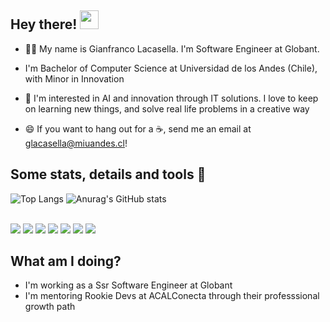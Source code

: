 
## Hey there! <img src="https://raw.githubusercontent.com/MartinHeinz/MartinHeinz/master/wave.gif" width="30px">

* 👨‍🎓 My name is Gianfranco Lacasella. I'm Software Engineer at Globant.

* I'm Bachelor of Computer Science at Universidad de los Andes (Chile), with Minor in Innovation

* :brain: I'm interested in AI and innovation through IT solutions. I love to keep on learning new things, and solve real life problems in a creative way

* :smile: If you want to hang out for a :coffee:, send me an email at glacasella@miuandes.cl!

## Some stats, details and tools 🔧
![Top Langs](https://github-readme-stats.vercel.app/api/top-langs/?username=glacasellaUANDES&layout=compact&theme=tokyonight&langs_count=10)
![Anurag's GitHub stats](https://github-readme-stats.vercel.app/api?username=glacasellaUANDES&count_private=true&show_icons=true&theme=tokyonight)
<br>
<br>



![](https://img.shields.io/badge/OS-Linux-informational?style=flat&logo=linux&logoColor=white&color=2bbc8a)
![](https://img.shields.io/badge/Shell-Bash-informational?style=flat&logo=GNU-Bash&logoColor=white&color=2bbc8a)
![](https://img.shields.io/badge/Database-PostgreSQL-informational?style=flat&logo=PostgreSQL&logoColor=white&color=2bbc8a)
![](https://img.shields.io/badge/Database-MySQL-informational?style=flat&logo=MySQL&logoColor=white&color=2bbc8a)
![](https://img.shields.io/badge/Database-MongoDB-informational?style=flat&logo=MongoDB&logoColor=white&color=2bbc8a)
![](https://img.shields.io/badge/Tools-AWS-informational?style=flat&logo=Amazon-AWS&logoColor=white&color=2bbc8a)
![](https://img.shields.io/badge/Tools-DigitalOcean-informational?style=flat&logo=DigitalOcean&Color=white&color=2bbc8a)


## What am I doing?
- I'm working as a Ssr Software Engineer at Globant
- I'm mentoring Rookie Devs at ACALConecta through their professsional growth path
